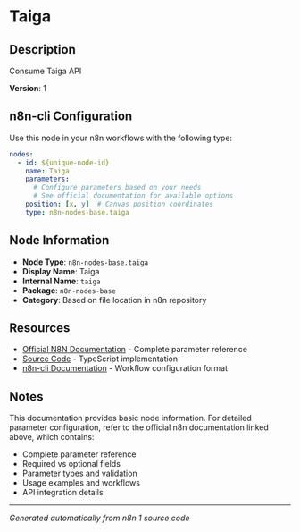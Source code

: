 # Taiga

## Description

Consume Taiga API

**Version**: 1

## n8n-cli Configuration

Use this node in your n8n workflows with the following type:

```yaml
nodes:
  - id: ${unique-node-id}
    name: Taiga
    parameters:
      # Configure parameters based on your needs
      # See official documentation for available options
    position: [x, y]  # Canvas position coordinates
    type: n8n-nodes-base.taiga
```

## Node Information

- **Node Type**: `n8n-nodes-base.taiga`
- **Display Name**: Taiga
- **Internal Name**: `taiga`
- **Package**: `n8n-nodes-base`
- **Category**: Based on file location in n8n repository

## Resources

- [Official N8N Documentation](https://docs.n8n.io/integrations/builtin/app-nodes/n8n-nodes-base.taiga/) - Complete parameter reference
- [Source Code](https://github.com/n8n-io/n8n/blob/master/packages/nodes-base/nodes/Taiga/Taiga.node.ts) - TypeScript implementation
- [n8n-cli Documentation](https://github.com/edenreich/n8n-cli) - Workflow configuration format

## Notes

This documentation provides basic node information. For detailed parameter configuration, 
refer to the official n8n documentation linked above, which contains:

- Complete parameter reference
- Required vs optional fields
- Parameter types and validation
- Usage examples and workflows
- API integration details

---
*Generated automatically from n8n 1 source code*
